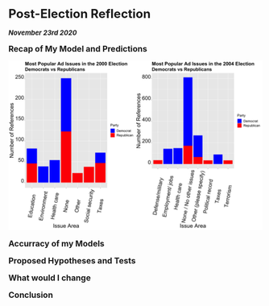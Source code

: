 **<font size="5"> Post-Election Reflection </font>**

_**<font size="2"> November 23rd 2020 </font>**_



**<font size="3"> Recap of My Model and Predictions  </font>**





![2000 and 2004](ad_issues_00_04.png)



**<font size="3"> Accurracy of my Models </font>**





**<font size="3"> Proposed Hypotheses and Tests </font>**




**<font size="3"> What would I change </font>**






**<font size="3"> Conclusion </font>**
